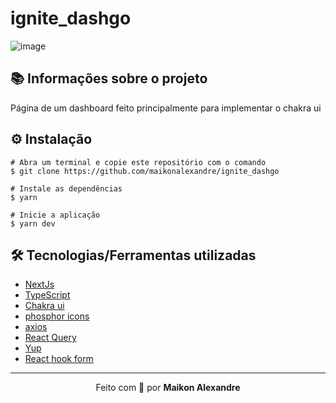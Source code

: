 # ignite_dashgo
![image](https://user-images.githubusercontent.com/86725282/181663989-18e6c67e-3923-4e11-837f-ad388d3249f4.png)

## 📚 Informações sobre o projeto
Página de um dashboard feito principalmente para implementar o chakra ui

## ⚙️ Instalação
```
# Abra um terminal e copie este repositório com o comando
$ git clone https://github.com/maikonalexandre/ignite_dashgo
```
```
# Instale as dependências
$ yarn

# Inicie a aplicação
$ yarn dev
```

## 🛠️ Tecnologias/Ferramentas utilizadas

* [NextJs](https://nextjs.org/docs/api-reference/create-next-app/)
* [TypeScript](https://www.typescriptlang.org/)
* [Chakra ui](https://chakra-ui.com/)
* [phosphor icons](https://www.npmjs.com/package/react-google-login](https://phosphoricons.com/))
* [axios](https://axios-http.com/ptbr/docs/intro)
* [React Query]()
* [Yup]()
* [React hook form]()


<hr>
<p align="center">Feito com 💙 por <strong>Maikon Alexandre</strong></p>


